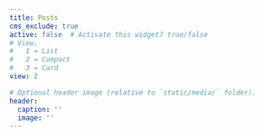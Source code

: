 ```yaml
---
title: Posts
cms_exclude: true
active: false  # Activate this widget? true/false
# View.
#   1 = List
#   2 = Compact
#   3 = Card
view: 2

# Optional header image (relative to `static/media/` folder).
header:
  caption: ''
  image: ''
---
```

